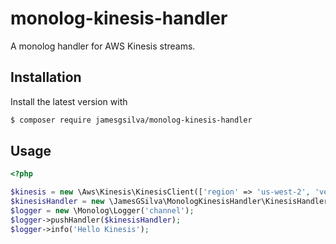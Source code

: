 # monolog-kinesis-handler

A monolog handler for AWS Kinesis streams.

## Installation

Install the latest version with

```bash
$ composer require jamesgsilva/monolog-kinesis-handler
```

## Usage

```php
<?php

$kinesis = new \Aws\Kinesis\KinesisClient(['region' => 'us-west-2', 'version' => 'latest']);
$kinesisHandler = new \JamesGSilva\MonologKinesisHandler\KinesisHandler($kinesis, 'stream-name');
$logger = new \Monolog\Logger('channel');
$logger->pushHandler($kinesisHandler);
$logger->info('Hello Kinesis');
```